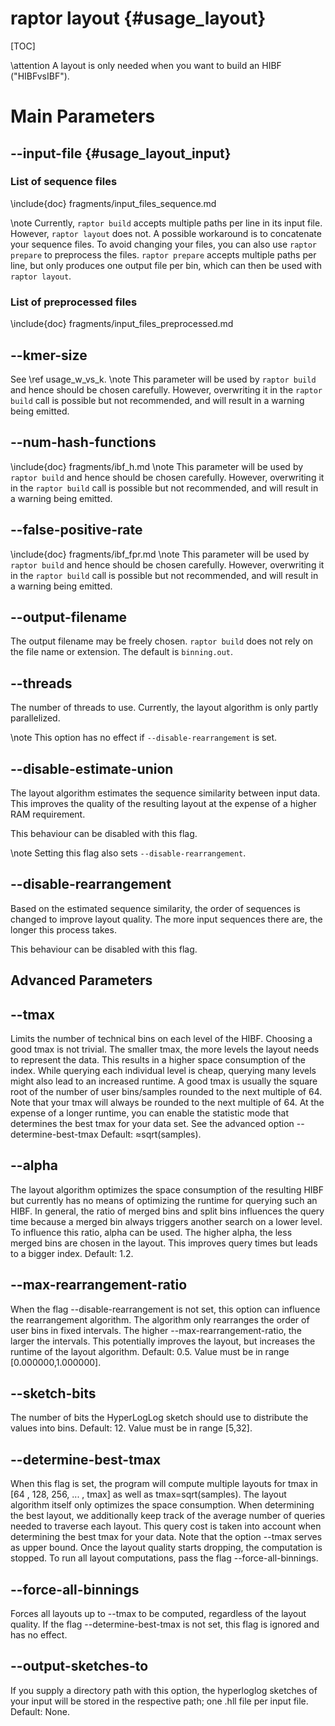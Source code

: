 # raptor layout {#usage_layout}

[TOC]

\attention
A layout is only needed when you want to build an HIBF ("HIBFvsIBF").

# Main Parameters

## -​-input-file {#usage_layout_input}

### List of sequence files

\include{doc} fragments/input_files_sequence.md

\note
Currently, `raptor build` accepts multiple paths per line in its input file. However, `raptor layout` does not.
A possible workaround is to concatenate your sequence files. To avoid changing your files, you can also use
`raptor prepare` to preprocess the files. `raptor prepare` accepts multiple paths per line, but only produces
one output file per bin, which can then be used with `raptor layout`.

### List of preprocessed files
\include{doc} fragments/input_files_preprocessed.md

## -​-kmer-size
See \ref usage_w_vs_k.
\note
This parameter will be used by `raptor build` and hence should be chosen carefully. However, overwriting it in the
`raptor build` call is possible but not recommended, and will result in a warning being emitted.

## -​-num-hash-functions
\include{doc} fragments/ibf_h.md
\note
This parameter will be used by `raptor build` and hence should be chosen carefully. However, overwriting it in the
`raptor build` call is possible but not recommended, and will result in a warning being emitted.

## -​-false-positive-rate
\include{doc} fragments/ibf_fpr.md
\note
This parameter will be used by `raptor build` and hence should be chosen carefully. However, overwriting it in the
`raptor build` call is possible but not recommended, and will result in a warning being emitted.

## -​-output-filename
The output filename may be freely chosen. `raptor build` does not rely on the file name or extension.
The default is `binning.out`.

## -​-threads
The number of threads to use. Currently, the layout algorithm is only partly parallelized.

\note
This option has no effect if `--disable-rearrangement` is set.

## -​-disable-estimate-union
The layout algorithm estimates the sequence similarity between input data. This improves the quality of the resulting
layout at the expense of a higher RAM requirement.

This behaviour can be disabled with this flag.

\note
Setting this flag also sets `--disable-rearrangement`.

## -​-disable-rearrangement
Based on the estimated sequence similarity, the order of sequences is changed to improve layout quality.
The more input sequences there are, the longer this process takes.

This behaviour can be disabled with this flag.

## Advanced Parameters

## -​-tmax
Limits the number of technical bins on each level of the HIBF. Choosing a good tmax is not trivial. The
smaller tmax, the more levels the layout needs to represent the data. This results in a higher space
consumption of the index. While querying each individual level is cheap, querying many levels might also
lead to an increased runtime. A good tmax is usually the square root of the number of user bins/samples
rounded to the next multiple of 64. Note that your tmax will always be rounded to the next multiple of 64.
At the expense of a longer runtime, you can enable the statistic mode that determines the best tmax for your
data set. See the advanced option --determine-best-tmax Default: ≈sqrt(samples).

## -​-alpha
The layout algorithm optimizes the space consumption of the resulting HIBF but currently has no means of
optimizing the runtime for querying such an HIBF. In general, the ratio of merged bins and split bins
influences the query time because a merged bin always triggers another search on a lower level. To influence
this ratio, alpha can be used. The higher alpha, the less merged bins are chosen in the layout. This
improves query times but leads to a bigger index. Default: 1.2.

## -​-max-rearrangement-ratio
When the flag --disable-rearrangement is not set, this option can influence the rearrangement algorithm. The
algorithm only rearranges the order of user bins in fixed intervals. The higher --max-rearrangement-ratio,
the larger the intervals. This potentially improves the layout, but increases the runtime of the layout
algorithm. Default: 0.5. Value must be in range [0.000000,1.000000].

## -​-sketch-bits
The number of bits the HyperLogLog sketch should use to distribute the values into bins. Default: 12. Value
must be in range [5,32].

## -​-determine-best-tmax
When this flag is set, the program will compute multiple layouts for tmax in [64 , 128, 256, ... , tmax] as
well as tmax=sqrt(samples). The layout algorithm itself only optimizes the space consumption. When
determining the best layout, we additionally keep track of the average number of queries needed to traverse
each layout. This query cost is taken into account when determining the best tmax for your data. Note that
the option --tmax serves as upper bound. Once the layout quality starts dropping, the computation is
stopped. To run all layout computations, pass the flag --force-all-binnings.

## -​-force-all-binnings
Forces all layouts up to --tmax to be computed, regardless of the layout quality. If the flag
--determine-best-tmax is not set, this flag is ignored and has no effect.

## -​-output-sketches-to
If you supply a directory path with this option, the hyperloglog sketches of your input will be stored in
the respective path; one .hll file per input file. Default: None.

